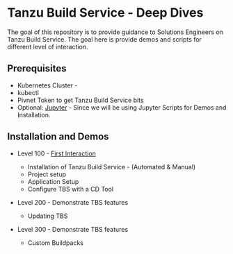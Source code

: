 # Tanzu Build Service - Deep Dives

The goal of this repository is to provide guidance to Solutions Engineers on Tanzu Build Service.  The goal here is provide demos and scripts for different level of interaction.

## Prerequisites
- Kubernetes Cluster -
- kubectl
- Pivnet Token to get Tanzu Build Service bits
- Optional: [Jupyter](https://jupyter.org/install.html) - Since we will be using Jupyter Scripts for Demos and Installation.

## Installation and Demos

- Level 100 - [First Interaction](jupyter-scripts/TBS-100-Installation-Demo.ipynb)
  - Installation of Tanzu Build Service - (Automated & Manual)
  - Project setup
  - Application Setup
  - Configure TBS with a CD Tool

- Level 200 - Demonstrate TBS features
  - Updating TBS  

- Level 300 - Demonstrate TBS features
  - Custom Buildpacks
